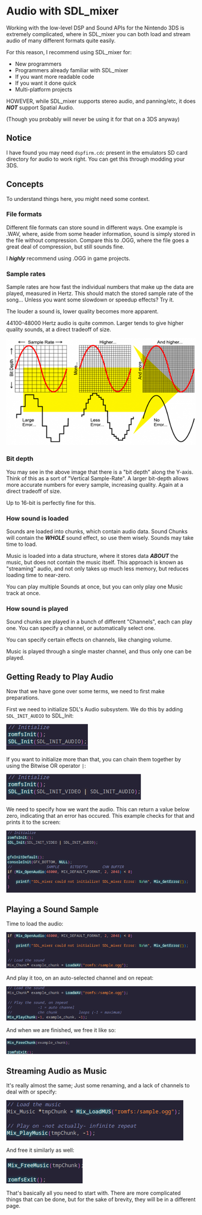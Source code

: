 # Audio with SDL_mixer

Working with the low-level DSP and Sound APIs for the Nintendo 3DS is extremely complicated, where in SDL_mixer you can both load and stream audio of many different formats quite easily.

For this reason, I recommend using SDL_mixer for:

* New programmers
* Programmers already familiar with SDL_mixer
* If you want more readable code
* If you want it done quick
* Multi-platform projects

HOWEVER, while SDL_mixer supports stereo audio, and panning/etc, it does ***NOT*** support Spatial Audio. 

(Though you probably will never be using it for that on a 3DS anyway)
## Notice
I have found you may need ```dspfirm.cdc``` present in the emulators SD card directory for audio to work right. You can get this through modding your 3DS.

## Concepts
To understand things here, you might need some context.
### File formats
Different file formats can store sound in different ways. One example is .WAV, where, aside from some header information, sound is simply stored in the file without compression. Compare this to .OGG, where the file goes a great deal of compression, but still sounds fine.

I ***highly*** recommend using .OGG in game projects.
### Sample rates
Sample rates are how fast the individual numbers that make up the data are played, measured in Hertz. This should match the stored sample rate of the song... Unless you want some slowdown or speedup effects? Try it. 

The louder a sound is, lower quality becomes more apparent.

44100-48000 Hertz audio is quite common. Larger tends to give higher quality sounds, at a direct tradeoff of size.

![Failed to load image](../../../assets/bitdepth_samplerate.png)

### Bit depth
You may see in the above image that there is a "bit depth" along the Y-axis. Think of this as a sort of "Vertical Sample-Rate". A larger bit-depth allows more accurate numbers for every sample, increasing quality. Again at a direct tradeoff of size.

Up to 16-bit is perfectly fine for this.

### How sound is loaded
Sounds are loaded into chunks, which contain audio data.
Sound Chunks will contain the ***WHOLE*** sound effect, so use them wisely. Sounds may take time to load.

Music is loaded into a data structure, where it stores data ***ABOUT*** the music, but does not contain the music itself. This approach is known as "streaming" audio, and not only takes up much less memory, but reduces loading time to near-zero.

You can play multiple Sounds at once, but you can only play one Music track at once.

### How sound is played
Sound chunks are played in a bunch of different "Channels", each can play one. You can specify a channel, or automatically select one. 

You can specify certain effects on channels, like changing volume.

Music is played through a single master channel, and thus only one can be played.

## Getting Ready to Play Audio
Now that we have gone over some terms, we need to first make preparations.

First we need to initialize SDL's Audio subsystem. We do this by adding ```SDL_INIT_AUDIO``` to SDL_Init:

![Failed to load image](../../../assets/devkitpro_sdl_audio_with_sdl_progress_0.png)

If you want to initialize more than that, you can chain them together by using the Bitwise OR operator ```|```:

![Failed to load image](../../../assets/devkitpro_sdl_audio_with_sdl_progress_1.png)

We need to specify how we want the audio. This can return a value below zero, indicating that an error has occured. This example checks for that and prints it to the screen:

![Failed to load image](../../../assets/devkitpro_sdl_audio_with_sdl_progress_2.png)

## Playing a Sound Sample
Time to load the audio:

![Failed to load image](../../../assets/devkitpro_sdl_audio_with_sdl_progress_3.png)

And play it too, on an auto-selected channel and on repeat:

![Failed to load image](../../../assets/devkitpro_sdl_audio_with_sdl_progress_4.png)

And when we are finished, we free it like so:

![Failed to load image](../../../assets/devkitpro_sdl_audio_with_sdl_progress_5.png)

## Streaming Audio as Music

It's really almost the same; Just some renaming, and a lack of channels to deal with or specify:

![Failed to load image](../../../assets/devkitpro_sdl_audio_with_sdl_progress_0_mus.png)

And free it similarly as well:

![Failed to load image](../../../assets/devkitpro_sdl_audio_with_sdl_progress_1_mus.png)

That's basically all you need to start with. There are more complicated things that can be done, but for the sake of brevity, they will be in a different page.